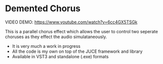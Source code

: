 # Demented Chorus

VIDEO DEMO: https://www.youtube.com/watch?v=6cc4GX5TSGk

This is a parallel chorus effect which allows the user to control two seperate choruses as they effect the audio simulataneously. 
- It is very much a work in progress
- All the code is my own on top of the JUCE framework and library
- Available in VST3 and standalone (.exe) formats
